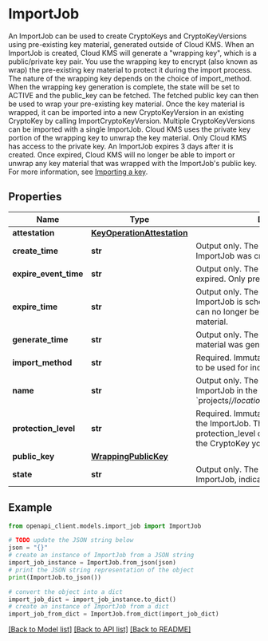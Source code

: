 # ImportJob

An ImportJob can be used to create CryptoKeys and CryptoKeyVersions using pre-existing key material, generated outside of Cloud KMS. When an ImportJob is created, Cloud KMS will generate a \"wrapping key\", which is a public/private key pair. You use the wrapping key to encrypt (also known as wrap) the pre-existing key material to protect it during the import process. The nature of the wrapping key depends on the choice of import_method. When the wrapping key generation is complete, the state will be set to ACTIVE and the public_key can be fetched. The fetched public key can then be used to wrap your pre-existing key material. Once the key material is wrapped, it can be imported into a new CryptoKeyVersion in an existing CryptoKey by calling ImportCryptoKeyVersion. Multiple CryptoKeyVersions can be imported with a single ImportJob. Cloud KMS uses the private key portion of the wrapping key to unwrap the key material. Only Cloud KMS has access to the private key. An ImportJob expires 3 days after it is created. Once expired, Cloud KMS will no longer be able to import or unwrap any key material that was wrapped with the ImportJob's public key. For more information, see [Importing a key](https://cloud.google.com/kms/docs/importing-a-key).

## Properties

Name | Type | Description | Notes
------------ | ------------- | ------------- | -------------
**attestation** | [**KeyOperationAttestation**](KeyOperationAttestation.md) |  | [optional] 
**create_time** | **str** | Output only. The time at which this ImportJob was created. | [optional] [readonly] 
**expire_event_time** | **str** | Output only. The time this ImportJob expired. Only present if state is EXPIRED. | [optional] [readonly] 
**expire_time** | **str** | Output only. The time at which this ImportJob is scheduled for expiration and can no longer be used to import key material. | [optional] [readonly] 
**generate_time** | **str** | Output only. The time this ImportJob&#39;s key material was generated. | [optional] [readonly] 
**import_method** | **str** | Required. Immutable. The wrapping method to be used for incoming key material. | [optional] 
**name** | **str** | Output only. The resource name for this ImportJob in the format &#x60;projects/*/locations/*/keyRings/*/importJobs/*&#x60;. | [optional] [readonly] 
**protection_level** | **str** | Required. Immutable. The protection level of the ImportJob. This must match the protection_level of the version_template on the CryptoKey you attempt to import into. | [optional] 
**public_key** | [**WrappingPublicKey**](WrappingPublicKey.md) |  | [optional] 
**state** | **str** | Output only. The current state of the ImportJob, indicating if it can be used. | [optional] [readonly] 

## Example

```python
from openapi_client.models.import_job import ImportJob

# TODO update the JSON string below
json = "{}"
# create an instance of ImportJob from a JSON string
import_job_instance = ImportJob.from_json(json)
# print the JSON string representation of the object
print(ImportJob.to_json())

# convert the object into a dict
import_job_dict = import_job_instance.to_dict()
# create an instance of ImportJob from a dict
import_job_from_dict = ImportJob.from_dict(import_job_dict)
```
[[Back to Model list]](../README.md#documentation-for-models) [[Back to API list]](../README.md#documentation-for-api-endpoints) [[Back to README]](../README.md)


